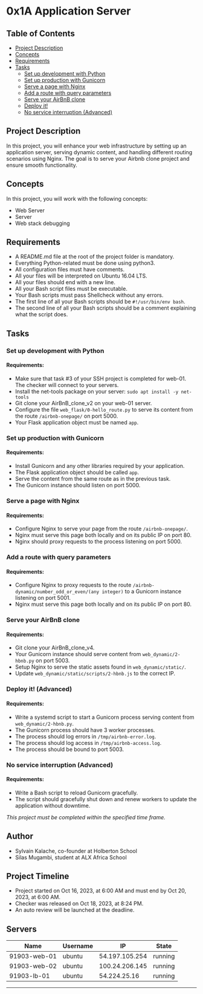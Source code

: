 # 0x1A Application Server

## Table of Contents
* [Project Description](#project-description)
* [Concepts](#concepts)
* [Requirements](#requirements)
* [Tasks](#tasks)
  * [Set up development with Python](#set-up-development-with-python)
  * [Set up production with Gunicorn](#set-up-production-with-gunicorn)
  * [Serve a page with Nginx](#serve-a-page-with-nginx)
  * [Add a route with query parameters](#add-a-route-with-query-parameters)
  * [Serve your AirBnB clone](#serve-your-airbnb-clone)
  * [Deploy it!](#deploy-it)
  * [No service interruption (Advanced)](#no-service-interruption-advanced)

## Project Description

In this project, you will enhance your web infrastructure by setting up an application server, serving dynamic content, and handling different routing scenarios using Nginx. The goal is to serve your Airbnb clone project and ensure smooth functionality.

## Concepts

In this project, you will work with the following concepts:
- Web Server
- Server
- Web stack debugging

## Requirements

- A README.md file at the root of the project folder is mandatory.
- Everything Python-related must be done using python3.
- All configuration files must have comments.
- All your files will be interpreted on Ubuntu 16.04 LTS.
- All your files should end with a new line.
- All your Bash script files must be executable.
- Your Bash scripts must pass Shellcheck without any errors.
- The first line of all your Bash scripts should be `#!/usr/bin/env bash`.
- The second line of all your Bash scripts should be a comment explaining what the script does.

## Tasks

### Set up development with Python

#### Requirements:
- Make sure that task #3 of your SSH project is completed for web-01. The checker will connect to your servers.
- Install the net-tools package on your server: `sudo apt install -y net-tools`
- Git clone your AirBnB_clone_v2 on your web-01 server.
- Configure the file `web_flask/0-hello_route.py` to serve its content from the route `/airbnb-onepage/` on port 5000.
- Your Flask application object must be named `app`.

### Set up production with Gunicorn

#### Requirements:
- Install Gunicorn and any other libraries required by your application.
- The Flask application object should be called `app`.
- Serve the content from the same route as in the previous task.
- The Gunicorn instance should listen on port 5000.

### Serve a page with Nginx

#### Requirements:
- Configure Nginx to serve your page from the route `/airbnb-onepage/`.
- Nginx must serve this page both locally and on its public IP on port 80.
- Nginx should proxy requests to the process listening on port 5000.

### Add a route with query parameters

#### Requirements:
- Configure Nginx to proxy requests to the route `/airbnb-dynamic/number_odd_or_even/(any integer)` to a Gunicorn instance listening on port 5001.
- Nginx must serve this page both locally and on its public IP on port 80.

### Serve your AirBnB clone

#### Requirements:
- Git clone your AirBnB_clone_v4.
- Your Gunicorn instance should serve content from `web_dynamic/2-hbnb.py` on port 5003.
- Setup Nginx to serve the static assets found in `web_dynamic/static/`.
- Update `web_dynamic/static/scripts/2-hbnb.js` to the correct IP.

### Deploy it! (Advanced)

#### Requirements:
- Write a systemd script to start a Gunicorn process serving content from `web_dynamic/2-hbnb.py`.
- The Gunicorn process should have 3 worker processes.
- The process should log errors in `/tmp/airbnb-error.log`.
- The process should log access in `/tmp/airbnb-access.log`.
- The process should be bound to port 5003.

### No service interruption (Advanced)

#### Requirements:
- Write a Bash script to reload Gunicorn gracefully.
- The script should gracefully shut down and renew workers to update the application without downtime.

*This project must be completed within the specified time frame.*

## Author
- Sylvain Kalache, co-founder at Holberton School
- Silas Mugambi, student at ALX Africa School

## Project Timeline
- Project started on Oct 16, 2023, at 6:00 AM and must end by Oct 20, 2023, at 6:00 AM.
- Checker was released on Oct 18, 2023, at 8:24 PM.
- An auto review will be launched at the deadline.

## Servers
| Name          | Username | IP             | State   |
|---------------|----------|-----------------|---------|
| 91903-web-01  | ubuntu   | 54.197.105.254  | running |
| 91903-web-02  | ubuntu   | 100.24.206.145 | running |
| 91903-lb-01   | ubuntu   | 54.224.25.16   | running |

---

